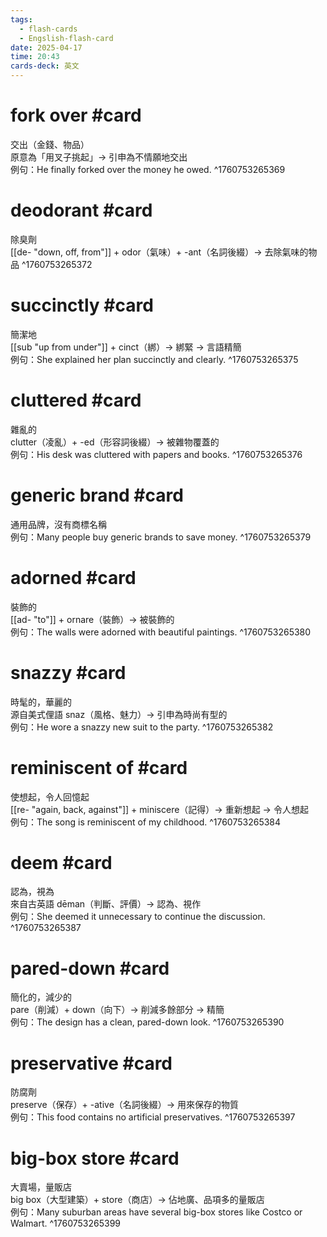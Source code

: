 ```yaml
---
tags:
  - flash-cards
  - Engslish-flash-card
date: 2025-04-17
time: 20:43
cards-deck: 英文
---
```


# fork over #card 
交出（金錢、物品）  
原意為「用叉子挑起」→ 引申為不情願地交出  
例句：He finally forked over the money he owed.
^1760753265369

# deodorant #card 
除臭劑  
[[de- "down, off, from"]] + odor（氣味）+ -ant（名詞後綴）→ 去除氣味的物品
^1760753265372

# succinctly #card 
簡潔地  
[[sub "up from under"]] + cinct（綁）→ 綁緊 → 言語精簡  
例句：She explained her plan succinctly and clearly.
^1760753265375

# cluttered #card 
雜亂的  
clutter（凌亂）+ -ed（形容詞後綴）→ 被雜物覆蓋的  
例句：His desk was cluttered with papers and books.
^1760753265376

# generic brand #card 
通用品牌，沒有商標名稱  
例句：Many people buy generic brands to save money.
^1760753265379

# adorned #card 
裝飾的  
[[ad- "to"]] + ornare（裝飾）→ 被裝飾的  
例句：The walls were adorned with beautiful paintings.
^1760753265380

# snazzy #card 
時髦的，華麗的  
源自美式俚語 snaz（風格、魅力）→ 引申為時尚有型的  
例句：He wore a snazzy new suit to the party.
^1760753265382

# reminiscent of #card 
使想起，令人回憶起  
[[re- "again, back, against"]] + miniscere（記得）→ 重新想起 → 令人想起  
例句：The song is reminiscent of my childhood.
^1760753265384

# deem #card 
認為，視為  
來自古英語 dēman（判斷、評價）→ 認為、視作  
例句：She deemed it unnecessary to continue the discussion.
^1760753265387

# pared-down #card 
簡化的，減少的  
pare（削減）+ down（向下）→ 削減多餘部分 → 精簡  
例句：The design has a clean, pared-down look.
^1760753265390

# preservative #card 
防腐劑  
preserve（保存）+ -ative（名詞後綴）→ 用來保存的物質  
例句：This food contains no artificial preservatives.
^1760753265397

# big-box store #card 
大賣場，量販店  
big box（大型建築）+ store（商店）→ 佔地廣、品項多的量販店  
例句：Many suburban areas have several big-box stores like Costco or Walmart.
^1760753265399

